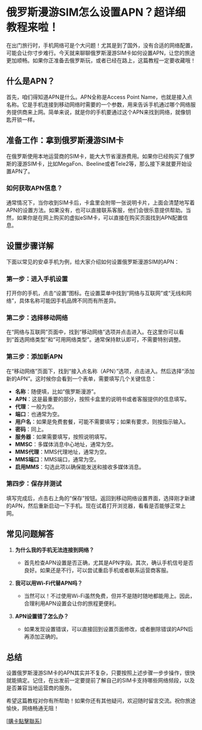 # 俄罗斯漫游SIM怎么设置APN？超详细教程来啦！

在出门旅行时，手机网络可是个大问题！尤其是到了国外，没有合适的网络配置，可能会让你寸步难行。今天就来聊聊俄罗斯漫游SIM卡如何设置APN，让您的旅途更加顺畅。如果你正准备去俄罗斯玩，或者已经在路上，这篇教程一定要收藏哦！

## 什么是APN？

首先，咱们得知道APN是什么。APN全称是Access Point Name，也就是接入点名称。它是手机连接到移动网络时需要的一个参数，用来告诉手机通过哪个网络服务提供商来上网。简单来说，就是你的手机要通过这个APN来找到网络，就像钥匙开锁一样。

## 准备工作：拿到俄罗斯漫游SIM卡

在俄罗斯使用本地运营商的SIM卡，能大大节省漫游费用。如果你已经购买了俄罗斯的漫游SIM卡，比如MegaFon、Beeline或者Tele2等，那么接下来就要开始设置APN了。

### 如何获取APN信息？

通常情况下，当你收到SIM卡后，卡盒里会附带一张说明卡片，上面会清楚地写着APN的设置方法。如果没有，也可以直接联系客服，他们会很乐意提供帮助。当然，如果你是在网上购买的虚拟eSIM卡，可以直接在购买页面找到APN配置信息。

## 设置步骤详解

下面以常见的安卓手机为例，给大家介绍如何设置俄罗斯漫游SIM的APN：

### 第一步：进入手机设置

打开你的手机，点击“设置”图标。在设置菜单中找到“网络与互联网”或“无线和网络”，具体名称可能因手机品牌不同而有所差异。

### 第二步：选择移动网络

在“网络与互联网”页面中，找到“移动网络”选项并点击进入。在这里你可以看到“首选网络类型”和“可用网络类型”。通常保持默认即可，不需要特别调整。

### 第三步：添加新APN

在“移动网络”页面下，找到“接入点名称（APN）”选项，点击进入。然后选择“添加新的APN”。这时候你会看到一个表单，需要填写几个关键信息：

- **名称**：随便填，比如“俄罗斯漫游”。
- **APN**：这是最重要的部分，按照卡盒里的说明书或者客服提供的信息填写。
- **代理**：一般为空。
- **端口**：也通常为空。
- **用户名**：如果是免费套餐，可能不需要填写；如果有要求，则按指示输入。
- **密码**：同上。
- **服务器**：如果需要填写，按照说明填写。
- **MMSC**：多媒体消息中心地址，通常为空。
- **MMS代理**：MMS代理地址，通常为空。
- **MMS端口**：MMS端口，通常为空。
- **启用MMS**：勾选此项以确保能发送和接收多媒体消息。

### 第四步：保存并测试

填写完成后，点击右上角的“保存”按钮。返回到移动网络设置界面，选择刚才新建的APN，然后重新启动一下手机。现在试着打开浏览器，看看是否能够正常上网。

## 常见问题解答

1. **为什么我的手机无法连接到网络？**
   - 首先检查APN设置是否正确，尤其是APN字段。其次，确认手机信号是否良好。如果还是不行，可以尝试重启手机或者联系运营商客服。

2. **我可以用Wi-Fi代替APN吗？**
   - 当然可以！不过使用Wi-Fi虽然免费，但并不是随时随地都能用上。因此，合理利用APN设置会让你的旅程更便利。

3. **APN设置错了怎么办？**
   - 如果发现设置错误，可以直接回到设置页面修改，或者删除错误的APN后再添加正确的。

## 总结

设置俄罗斯漫游SIM卡的APN其实并不复杂，只要按照上述步骤一步步操作，很快就能搞定。记住，在出发前一定要提前了解自己的SIM卡支持哪些网络频段，以及是否兼容当地运营商的服务。

希望这篇教程对你有所帮助！如果你还有其他疑问，欢迎随时留言交流。祝你旅途愉快，网络畅通无阻！

[[購卡點擊聯系](https://t.me/s/esim1088)]